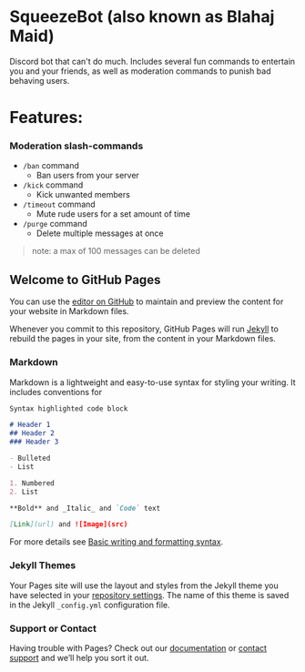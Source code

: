 # SqueezeBot (also known as Blahaj Maid)  

Discord bot that can't do much. Includes several fun commands to entertain you and your friends, as well as moderation commands to punish bad behaving users.  

# Features:

### Moderation slash-commands
* `/ban` command
  * Ban users from your server   
* `/kick` command
  * Kick unwanted members  
* `/timeout` command
  * Mute rude users for a set amount of time    
* `/purge` command
  * Delete multiple messages at once
> note: a max of 100 messages can be deleted




## Welcome to GitHub Pages

You can use the [editor on GitHub](https://github.com/isodiff/SqueezeBot/edit/gh-pages/index.md) to maintain and preview the content for your website in Markdown files.

Whenever you commit to this repository, GitHub Pages will run [Jekyll](https://jekyllrb.com/) to rebuild the pages in your site, from the content in your Markdown files.

### Markdown

Markdown is a lightweight and easy-to-use syntax for styling your writing. It includes conventions for

```markdown
Syntax highlighted code block

# Header 1
## Header 2
### Header 3

- Bulleted
- List

1. Numbered
2. List

**Bold** and _Italic_ and `Code` text

[Link](url) and ![Image](src)
```

For more details see [Basic writing and formatting syntax](https://docs.github.com/en/github/writing-on-github/getting-started-with-writing-and-formatting-on-github/basic-writing-and-formatting-syntax).

### Jekyll Themes

Your Pages site will use the layout and styles from the Jekyll theme you have selected in your [repository settings](https://github.com/isodiff/SqueezeBot/settings/pages). The name of this theme is saved in the Jekyll `_config.yml` configuration file.

### Support or Contact

Having trouble with Pages? Check out our [documentation](https://docs.github.com/categories/github-pages-basics/) or [contact support](https://support.github.com/contact) and we’ll help you sort it out.
